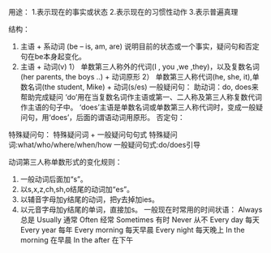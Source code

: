 <!-- 一般现在时 -->
用途： 
1.表示现在的事实或状态
2.表示现在的习惯性动作
3.表示普遍真理

结构：
1.	主语 + 系动词
(be – is, am, are)
说明目前的状态或一个事实，疑问句和否定句在be本身起变化。
2.	主语 + 动词(v)
1）	单数第三人称外的代词(I , you ,we ,they)，以及复数名词(her parents, the boys ..) + 动词原形
2）	单数第三人称代词(he, she, it),单数名词(the student, Mike) + 动词(s/es)
一般疑问句：
  助动词：do, does来帮助完成疑问
  ‘do’用在当复数名词作主语或第一、二人称及第三人称复数代词作主语的句子中。
  ‘does’主语是单数名词或单数第三人称代词时，变成一般疑问句，用‘does’，后面的谓语动词用原形。
否定句：

特殊疑问句：
	特殊疑问词 + 一般疑问句句式
	特殊疑问词:what/who/where/when/how
	一般疑问句式:do/does引导

动词第三人称单数形式的变化规则：
1.	一般动词后面加“s”。
2.	以s,x,z,ch,sh,o结尾的动词加“es”。
3.	以辅音字母加y结尾的动词，把y去掉加ies。
4.	以元音字母加y结尾的单词，直接加s。
一般现在时常用的时间状语：
	Always 总是
	Usually 通常
	Often 经常
	Sometimes 有时
	Never 从不
   	Every day 每天
	Every year 每年
	Every morning 每天早晨
	Every night 每天晚上
	In the morning 在早晨
	In the after 在下午
  

